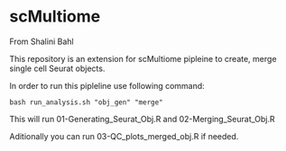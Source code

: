 # scMultiome
From Shalini Bahl

This repository is an extension for scMultiome pipleine to create, merge single cell Seurat objects.

In order to run this pipleline use following command:

```
bash run_analysis.sh "obj_gen" "merge"
```

This will run 01-Generating_Seurat_Obj.R and 02-Merging_Seurat_Obj.R

Aditionally you can run 03-QC_plots_merged_obj.R if needed.
